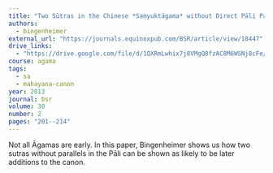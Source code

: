 ```yaml
---
title: "Two Sūtras in the Chinese *Saṃyuktāgama* without Direct Pāli Parallels: Some Remarks on how to identify Later Additions to the Corpus"
authors:
  - bingenheimer
external_url: "https://journals.equinoxpub.com/BSR/article/view/18447"
drive_links:
  - "https://drive.google.com/file/d/1QXRmLwhix7j8VMgQ8fzAC8M6WSNj8cFe/view?usp=drivesdk"
course: agama
tags:
  - sa
  - mahayana-canon
year: 2013
journal: bsr
volume: 30
number: 2
pages: "201--214"
---
```


Not all Āgamas are early. In this paper, Bingenheimer shows us how two sutras without parallels in the Pāli can be shown as likely to be later additions to the canon.

